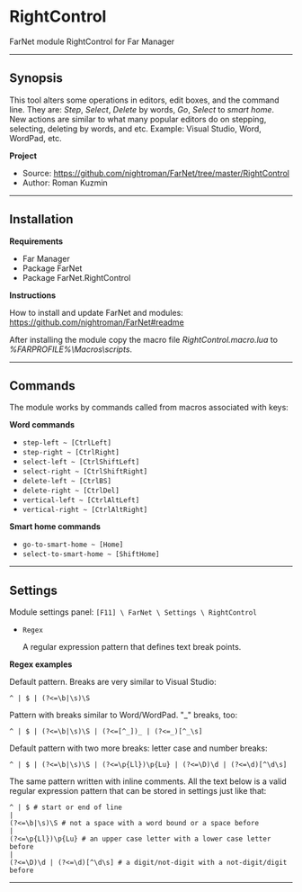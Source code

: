 # RightControl

FarNet module RightControl for Far Manager

*********************************************************************
## Synopsis

This tool alters some operations in editors, edit boxes, and the command line.
They are: *Step*, *Select*, *Delete* by words, *Go*, *Select* to *smart home*.
New actions are similar to what many popular editors do on stepping, selecting,
deleting by words, and etc. Example: Visual Studio, Word, WordPad, etc.

**Project**

 * Source: <https://github.com/nightroman/FarNet/tree/master/RightControl>
 * Author: Roman Kuzmin

*********************************************************************
## Installation

**Requirements**

 * Far Manager
 * Package FarNet
 * Package FarNet.RightControl

**Instructions**

How to install and update FarNet and modules:\
<https://github.com/nightroman/FarNet#readme>

After installing the module copy the macro file
*RightControl.macro.lua* to *%FARPROFILE%\Macros\scripts*.

*********************************************************************
## Commands

The module works by commands called from macros associated with keys:

**Word commands**

- `step-left ~ [CtrlLeft]`
- `step-right ~ [CtrlRight]`
- `select-left ~ [CtrlShiftLeft]`
- `select-right ~ [CtrlShiftRight]`
- `delete-left ~ [CtrlBS]`
- `delete-right ~ [CtrlDel]`
- `vertical-left ~ [CtrlAltLeft]`
- `vertical-right ~ [CtrlAltRight]`

**Smart home commands**

- `go-to-smart-home ~ [Home]`
- `select-to-smart-home ~ [ShiftHome]`

*********************************************************************
## Settings

Module settings panel: `[F11] \ FarNet \ Settings \ RightControl`

- `Regex`

    A regular expression pattern that defines text break points.

**Regex examples**

Default pattern. Breaks are very similar to Visual Studio:

    ^ | $ | (?<=\b|\s)\S

Pattern with breaks similar to Word/WordPad. "_" breaks, too:

    ^ | $ | (?<=\b|\s)\S | (?<=[^_])_ | (?<=_)[^_\s]

Default pattern with two more breaks: letter case and number breaks:

    ^ | $ | (?<=\b|\s)\S | (?<=\p{Ll})\p{Lu} | (?<=\D)\d | (?<=\d)[^\d\s]

The same pattern written with inline comments. All the text below is a valid
regular expression pattern that can be stored in settings just like that:

```
^ | $ # start or end of line
|
(?<=\b|\s)\S # not a space with a word bound or a space before
|
(?<=\p{Ll})\p{Lu} # an upper case letter with a lower case letter before
|
(?<=\D)\d | (?<=\d)[^\d\s] # a digit/not-digit with a not-digit/digit before
```

*********************************************************************
